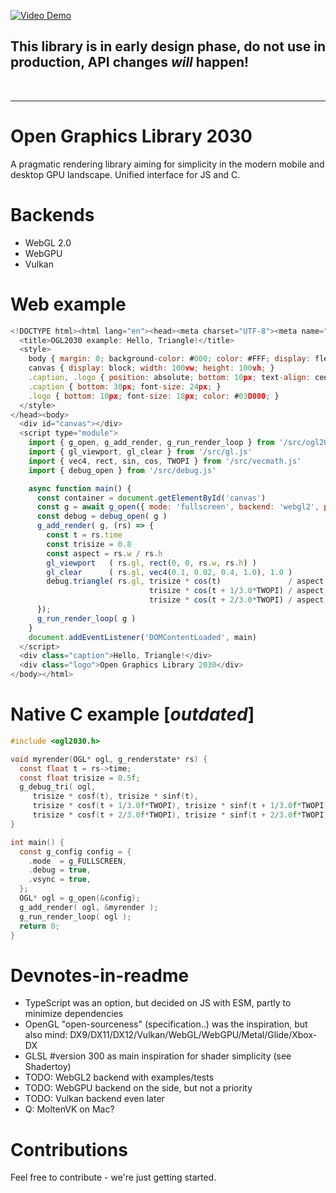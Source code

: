 [![Video Demo](https://img.youtube.com/vi/EqL-VRLRdWY/0.jpg)](https://www.youtube.com/watch?v=EqL-VRLRdWY)

## This library is in early design phase, do not use in production, API changes *will* happen!
<br>
<hr>

# Open Graphics Library 2030
A pragmatic rendering library aiming for simplicity in the modern mobile and desktop GPU landscape. Unified interface for JS and C.

# Backends
* WebGL 2.0
* WebGPU
* Vulkan

# Web example
```js
<!DOCTYPE html><html lang="en"><head><meta charset="UTF-8"><meta name="viewport" content="width=device-width, initial-scale=1.0">
  <title>OGL2030 example: Hello, Triangle!</title>
  <style>
    body { margin: 0; background-color: #000; color: #FFF; display: flex; flex-direction: column; justify-content: flex-end; align-items: center; height: 100vh; }
    canvas { display: block; width: 100vw; height: 100vh; }
    .caption, .logo { position: absolute; bottom: 10px; text-align: center; width: 100%; font-family: Arial, sans-serif; }
    .caption { bottom: 30px; font-size: 24px; }
    .logo { bottom: 10px; font-size: 18px; color: #03D000; }
  </style>
</head><body>
  <div id="canvas"></div>
  <script type="module">
    import { g_open, g_add_render, g_run_render_loop } from '/src/ogl2030.js';
    import { gl_viewport, gl_clear } from '/src/gl.js'
    import { vec4, rect, sin, cos, TWOPI } from '/src/vecmath.js'
    import { debug_open } from '/src/debug.js'

    async function main() {
      const container = document.getElementById('canvas')
      const g = await g_open({ mode: 'fullscreen', backend: 'webgl2', parent: container })
      const debug = debug_open( g )
      g_add_render( g, (rs) => {
        const t = rs.time
        const trisize = 0.8
        const aspect = rs.w / rs.h
        gl_viewport   ( rs.gl, rect(0, 0, rs.w, rs.h) )
        gl_clear      ( rs.gl, vec4(0.1, 0.02, 0.4, 1.0), 1.0 )
        debug.triangle( rs.gl, trisize * cos(t)               / aspect, trisize * sin(t),
                               trisize * cos(t + 1/3.0*TWOPI) / aspect, trisize * sin(t + 1/3.0*TWOPI),
                               trisize * cos(t + 2/3.0*TWOPI) / aspect, trisize * sin(t + 2/3.0*TWOPI) )
      });
      g_run_render_loop( g )
    }
    document.addEventListener('DOMContentLoaded', main)
  </script>
  <div class="caption">Hello, Triangle!</div>
  <div class="logo">Open Graphics Library 2030</div>
</body></html>
```

# Native C example [_outdated_]
```c
#include <ogl2030.h>

void myrender(OGL* ogl, g_renderstate* rs) {
  const float t = rs->time;
  const float trisize = 0.5f;
  g_debug_tri( ogl,
     trisize * cosf(t), trisize * sinf(t),
     trisize * cosf(t + 1/3.0f*TWOPI), trisize * sinf(t + 1/3.0f*TWOPI),
     trisize * cosf(t + 2/3.0f*TWOPI), trisize * sinf(t + 2/3.0f*TWOPI) );
}

int main() {
  const g_config config = {
    .mode  = g_FULLSCREEN,
    .debug = true,
    .vsync = true,
  };
  OGL* ogl = g_open(&config);
  g_add_render( ogl, &myrender );
  g_run_render_loop( ogl );
  return 0;
}
```

# Devnotes-in-readme
- TypeScript was an option, but decided on JS with ESM, partly to minimize dependencies
- OpenGL "open-sourceness" (specification..) was the inspiration, but also mind: DX9/DX11/DX12/Vulkan/WebGL/WebGPU/Metal/Glide/Xbox-DX
- GLSL #version 300 as main inspiration for shader simplicity (see Shadertoy)
- TODO: WebGL2 backend with examples/tests
- TODO: WebGPU backend on the side, but not a priority
- TODO: Vulkan backend even later
- Q: MoltenVK on Mac?

# Contributions
Feel free to contribute - we're just getting started.
